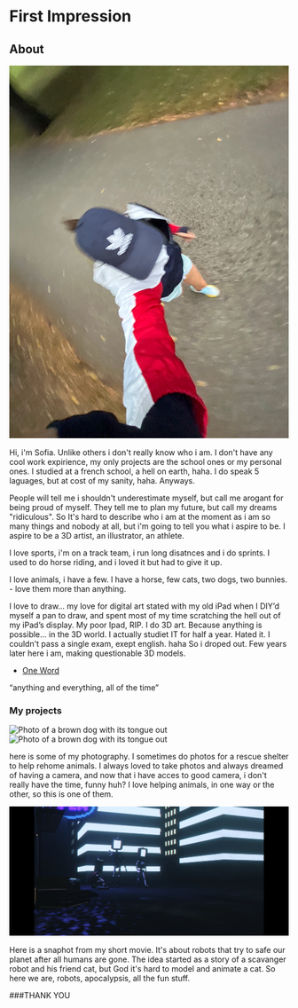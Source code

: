 # First Impression


## About

![Image of a girl running, shot fro high engle](IMG_1870.png)

Hi, i'm Sofia.
Unlike others i don't really know who i am. I don't have any cool work expirience, my only projects are the school ones or my personal ones.
I studied at a french school, a hell on earth, haha. I do speak 5 laguages, but at cost of my sanity, haha. Anyways.


People will tell me i shouldn't underestimate myself, but call me arogant for being proud of myself. They tell me to plan my future, but call my dreams "ridiculous".
So It's hard to describe who i am at the moment as i am so many things and nobody at all, but i'm going to tell you what i aspire to be. I aspire to be a 3D artist, an illustrator, an athlete.

I love sports, i'm on a track team, i run long disatnces and i do sprints. I used to do horse riding, and i loved it but had to give it up. 

I love animals, i have a few. I have a horse, few cats, two dogs, two bunnies. - love them more than anything.

I love to draw... my love for digital art stated with my old iPad when I DIY’d myself a pan to draw, and spent most of my time scratching the hell out of my iPad’s display. My poor Ipad, RIP. 
I do 3D art. Because anything is possible... in the 3D world. I actually studiet IT for half a year. Hated it. I couldn't pass a single exam, exept english. haha
So i droped out. Few years later here i am, making questionable 3D models. 

- [One Word](https://www.canva.com/design/DAFzNSMShEY/HtndGKof9UMl3immaD3sIw/view?utm_content=DAFzNSMShEY&utm_campaign=designshare&utm_medium=link&utm_source=editor)

“anything and everything, all of the time” 


### My projects 

![Photo of a brown dog with its tongue out](DEC01210.jpg)
![Photo of a brown dog with its tongue out](DEC01644.jpg)


here is some of my photography. I sometimes do photos for a rescue shelter to help rehome animals. I always loved to take photos and always dreamed of having a camera, and now that i have acces to good camera, i don't really have the time, funny huh? I love helping animals, in one way or the other, so this is one of them. 




![snaphot from a short 3d movie, robot walking towards us, while two robots sit on the ground](IMG_1793.PNG)

Here is a snaphot from my short movie. It's about robots that try to safe our planet after all humans are gone. The idea started as a story of a scavanger robot and his friend cat, but God it's hard to model and animate a cat. So here we are, robots, apocalypsis, all the fun stuff. 

###THANK YOU






